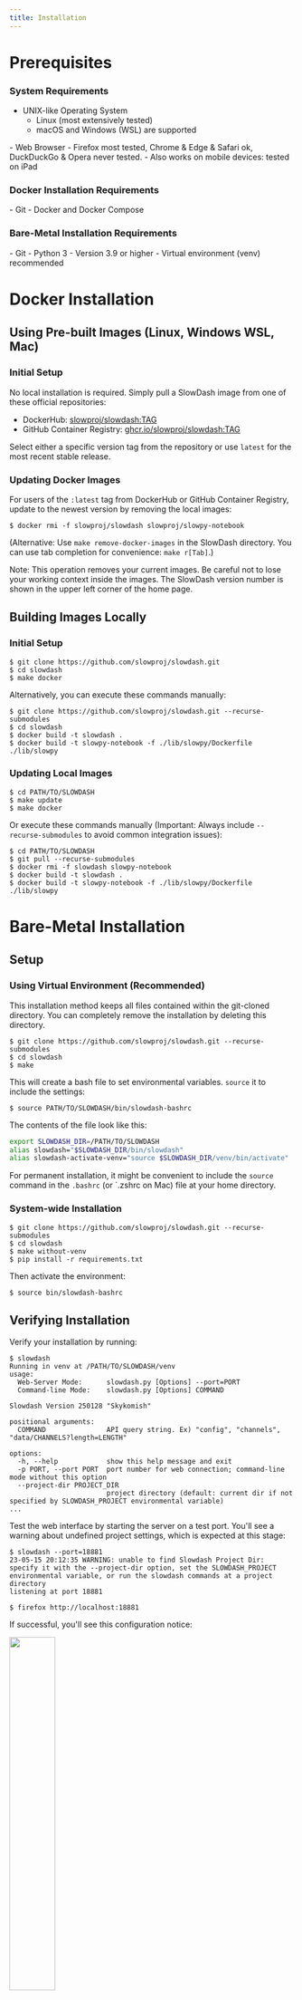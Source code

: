 ```yaml
---
title: Installation
---
```


# Prerequisites
### System Requirements
- UNIX-like Operating System
  - Linux (most extensively tested)
  - macOS and Windows (WSL) are supported
<p>
- Web Browser
  - Firefox most tested, Chrome &amp; Edge &amp; Safari ok, DuckDuckGo &amp; Opera never tested.
  - Also works on mobile devices: tested on iPad

### Docker Installation Requirements
<p>
- Git
- Docker and Docker Compose

### Bare-Metal Installation Requirements
<p>
- Git
- Python 3
  - Version 3.9 or higher
  - Virtual environment (venv) recommended


# Docker Installation
## Using Pre-built Images (Linux, Windows WSL, Mac)

### Initial Setup
No local installation is required. Simply pull a SlowDash image from one of these official repositories:

- DockerHub: [slowproj/slowdash:TAG](https://hub.docker.com/r/slowproj/slowdash/tags)
- GitHub Container Registry: [ghcr.io/slowproj/slowdash:TAG](https://github.com/slowproj/slowdash/pkgs/container/slowdash)

Select either a specific version tag from the repository or use `latest` for the most recent stable release.

### Updating Docker Images
For users of the `:latest` tag from DockerHub or GitHub Container Registry, update to the newest version by removing the local images:
```console
$ docker rmi -f slowproj/slowdash slowproj/slowpy-notebook
```
(Alternative: Use `make remove-docker-images` in the SlowDash directory. You can use tab completion for convenience: `make r[Tab]`.)

Note: This operation removes your current images. Be careful not to lose your working context inside the images. The SlowDash version number is shown in the upper left corner of the home page.


## Building Images Locally
### Initial Setup
```console
$ git clone https://github.com/slowproj/slowdash.git
$ cd slowdash
$ make docker
```

Alternatively, you can execute these commands manually:
```console
$ git clone https://github.com/slowproj/slowdash.git --recurse-submodules
$ cd slowdash
$ docker build -t slowdash .
$ docker build -t slowpy-notebook -f ./lib/slowpy/Dockerfile ./lib/slowpy
```

### Updating Local Images
```console
$ cd PATH/TO/SLOWDASH
$ make update
$ make docker
```

Or execute these commands manually
(Important: Always include `--recurse-submodules` to avoid common integration issues):
```console
$ cd PATH/TO/SLOWDASH
$ git pull --recurse-submodules
$ docker rmi -f slowdash slowpy-notebook
$ docker build -t slowdash .
$ docker build -t slowpy-notebook -f ./lib/slowpy/Dockerfile ./lib/slowpy
```


# Bare-Metal Installation
## Setup
### Using Virtual Environment (Recommended)
This installation method keeps all files contained within the git-cloned directory. You can completely remove the installation by deleting this directory.
```console
$ git clone https://github.com/slowproj/slowdash.git --recurse-submodules
$ cd slowdash
$ make
```

This will create a bash file to set environmental variables. `source` it to include the settings:
```console
$ source PATH/TO/SLOWDASH/bin/slowdash-bashrc
```
The contents of the file look like this:
```bash
export SLOWDASH_DIR=/PATH/TO/SLOWDASH
alias slowdash="$SLOWDASH_DIR/bin/slowdash"
alias slowdash-activate-venv="source $SLOWDASH_DIR/venv/bin/activate"
```
For permanent installation, it might be convenient to include the `source` command in the `.bashrc` (or `.zshrc on Mac) file at your home directory.

### System-wide Installation
```console
$ git clone https://github.com/slowproj/slowdash.git --recurse-submodules
$ cd slowdash
$ make without-venv
$ pip install -r requirements.txt
```
Then activate the environment:
```console
$ source bin/slowdash-bashrc
```

## Verifying Installation
Verify your installation by running:
```console
$ slowdash
Running in venv at /PATH/TO/SLOWDASH/venv
usage: 
  Web-Server Mode:      slowdash.py [Options] --port=PORT
  Command-line Mode:    slowdash.py [Options] COMMAND

Slowdash Version 250128 "Skykomish"

positional arguments:
  COMMAND               API query string. Ex) "config", "channels", "data/CHANNELS?length=LENGTH"

options:
  -h, --help            show this help message and exit
  -p PORT, --port PORT  port number for web connection; command-line mode without this option
  --project-dir PROJECT_DIR
                        project directory (default: current dir if not specified by SLOWDASH_PROJECT environmental variable)
...
```

Test the web interface by starting the server on a test port. You'll see a warning about undefined project settings, which is expected at this stage:
```console
$ slowdash --port=18881
23-05-15 20:12:35 WARNING: unable to find Slowdash Project Dir: specify it with the --project-dir option, set the SLOWDASH_PROJECT environmental variable, or run the slowdash commands at a project directory
listening at port 18881
```
```console
$ firefox http://localhost:18881
```
If successful, you'll see this configuration notice:

<img src="fig/QuickTour-Welcome.png" style="width:40%">

Press `Ctrl`-`c` to stop the server.

## Updating Installation
```console
$ cd PATH/TO/SLOWDASH
$ make update
```

Or manually execute:
```console
$ cd PATH/TO/SLOWDASH
$ git pull --recurse-submodules
$ make
```
Running `make` is always safe, even if no updates are needed.


# Browser Cache Management
After updating the SlowDash server, you may need to clear your browser's cached scripts. To force a cache refresh, hold down the `Shift` key while clicking the reload button on any SlowDash page ("hard refresh": the procedure might be different depending on the browser).
